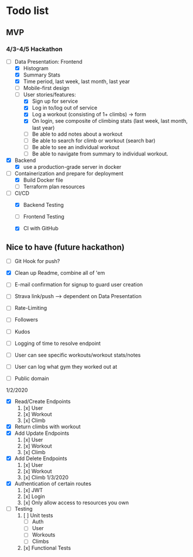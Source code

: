 # Todo list

## MVP 

### 4/3-4/5 Hackathon

* [ ] Data Presentation: Frontend
    * [x] Histogram
    * [x] Summary Stats
    * [x] Time period, last week, last month, last year
    * [ ] Mobile-first design 
    * [ ] User stories/features:
        * [x] Sign up for service
        * [x] Log in to/log out of service
        * [x] Log a workout (consisting of 1+ climbs) -> form
        * [x] On login, see composite of climbing stats (last week, last month, last year)
        * [ ] Be able to add notes about a workout
        * [ ] Be able to search for climb or workout (search bar)
        * [ ] Be able to see an individual workout  
        * [ ] Be able to navigate from summary to individual workout.

* [x] Backend
    * [x] use a production-grade server in docker

* [ ] Containerization and prepare for deployment
    * [X] Build Docker file
    * [ ] Terraform plan resources
* [ ] CI/CD
    * [x] Backend Testing
    * [ ] Frontend Testing
    * [x] CI with GitHub


## Nice to have (future hackathon)
* [ ] Git Hook for push?
* [x] Clean up Readme, combine all of 'em
* [ ] E-mail confirmation for signup to guard user creation
* [ ] Strava link/push --> dependent on Data Presentation
* [ ] Rate-Limiting
* [ ] Followers
* [ ] Kudos
* [ ] Logging of time to resolve endpoint
* [ ] User can see specific workouts/workout stats/notes
* [ ] User can log what gym they worked out at
* [ ] Public domain


1/2/2020
* [x] Read/Create Endpoints
    1. [x] User
    2. [x] Workout
    3. [x] Climb
* [x] Return climbs with workout
* [x] Add Update Endpoints
    1. [x] User
    2. [x] Workout
    3. [x] Climb
* [x] Add Delete Endpoints
    1. [x] User
    2. [x] Workout
    3. [x] Climb
1/3/2020
* [x] Authentication of certain routes
    1. [x] JWT
    2. [x] Login
    3. [x] Only allow access to resources you own
* [ ] Testing
    1. [ ] Unit tests
        * [ ] Auth
        * [ ] User
        * [ ] Workouts
        * [ ] Climbs
    2. [x] Functional Tests
        


